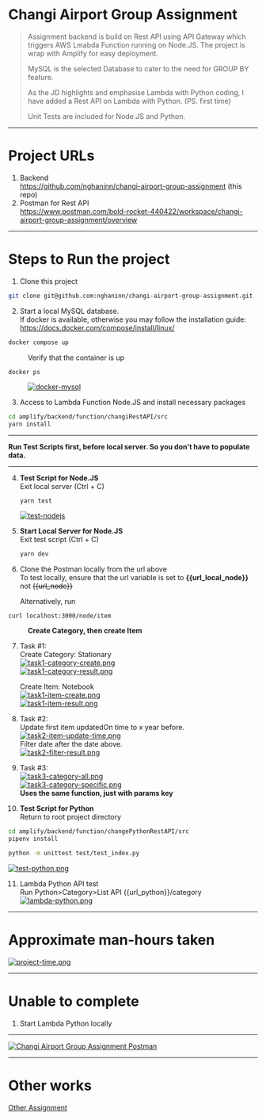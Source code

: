 # Changi Airport Group Assignment

>Assignment backend is build on Rest API using API Gateway which triggers AWS Lmabda Function running on Node.JS.
>The project is wrap with Amplify for easy deployment.
>
>MySQL is the selected Database to cater to the need for GROUP BY feature.
>
>As the JD highlights and emphasise Lambda with Python coding, I have added a Rest API on Lambda with Python. (PS. first time)
>
>Unit Tests are included for Node.JS and Python.

----

# Project URLs
1. Backend  
   https://github.com/nghaninn/changi-airport-group-assignment (this repo)
2. Postman for Rest API  
   https://www.postman.com/bold-rocket-440422/workspace/changi-airport-group-assignment/overview

----

# Steps to Run the project

1. Clone this project

```bash
git clone git@github.com:nghaninn/changi-airport-group-assignment.git
```

2. Start a local MySQL database.  
If docker is available, otherwise you may follow the installation guide: https://docs.docker.com/compose/install/linux/
```bash
docker compose up
```
&nbsp;&nbsp;&nbsp;&nbsp;&nbsp;&nbsp;&nbsp;&nbsp;&nbsp;&nbsp;Verify that the container is up
```bash
docker ps
```
&nbsp;&nbsp;&nbsp;&nbsp;&nbsp;&nbsp;&nbsp;&nbsp;&nbsp;&nbsp;[![docker-mysql](https://github.com/nghaninn/changi-airport-group-assignment/blob/main/image/docker-mysql.png)](https://github.com/nghaninn/changi-airport-group-assignment/blob/main/image/docker-mysql.png)  

3. Access to Lambda Function Node.JS and install necessary packages

```bash
cd amplify/backend/function/changiRestAPI/src
yarn install
```

----
**Run Test Scripts first, before local server. So you don't have to populate data.**

----

4. **Test Script for Node.JS**  
   Exit local server (Ctrl + C)
   ```
   yarn test
   ```
   [![test-nodejs](https://github.com/nghaninn/changi-airport-group-assignment/blob/main/image/test-nodejs.png)](https://github.com/nghaninn/changi-airport-group-assignment/blob/main/image/test-nodejs.png)  

  
5. **Start Local Server for Node.JS**  
   Exit test script (Ctrl + C)
    ```bash
    yarn dev
    ```

6. Clone the Postman locally from the url above  
   To test locally, ensure that the url variable is set to **{{url_local_node}}** not ~~{{url_node}}~~  
   
   Alternatively, run
```
curl localhost:3000/node/item
```
&nbsp;&nbsp;&nbsp;&nbsp;&nbsp;&nbsp;&nbsp;&nbsp;&nbsp;&nbsp;**Create Category, then create Item**

7. Task #1:  
   Create Category: Stationary  
   [![task1-category-create.png](https://github.com/nghaninn/changi-airport-group-assignment/blob/main/image/task1-category-create.png)](https://github.com/nghaninn/changi-airport-group-assignment/blob/main/image/task1-category-create.png)  
   [![task1-category-result.png](https://github.com/nghaninn/changi-airport-group-assignment/blob/main/image/task1-category-result.png)](https://github.com/nghaninn/changi-airport-group-assignment/blob/main/image/task1-category-result.png)  

   Create Item: Notebook  
   [![task1-item-create.png](https://github.com/nghaninn/changi-airport-group-assignment/blob/main/image/task1-item-create.png)](https://github.com/nghaninn/changi-airport-group-assignment/blob/main/image/task1-item-create.png)  
   [![task1-item-result.png](https://github.com/nghaninn/changi-airport-group-assignment/blob/main/image/task1-item-result.png)](https://github.com/nghaninn/changi-airport-group-assignment/blob/main/image/task1-item-result.png)  

8. Task #2:  
   Update first item updatedOn time to x year before.
   [![task2-item-update-time.png](https://github.com/nghaninn/changi-airport-group-assignment/blob/main/image/task2-item-update-time.png)](https://github.com/nghaninn/changi-airport-group-assignment/blob/main/image/task2-item-update-time.png)  
   Filter date after the date above.  
   [![task2-filter-result.png](https://github.com/nghaninn/changi-airport-group-assignment/blob/main/image/task2-filter-result.png)](https://github.com/nghaninn/changi-airport-group-assignment/blob/main/image/task2-filter-result.png)  

9. Task #3:  
   [![task3-category-all.png](https://github.com/nghaninn/changi-airport-group-assignment/blob/main/image/task3-category-all.png)](https://github.com/nghaninn/changi-airport-group-assignment/blob/main/image/task3-category-all.png)  
   [![task3-category-specific.png](https://github.com/nghaninn/changi-airport-group-assignment/blob/main/image/task3-category-specific.png)](https://github.com/nghaninn/changi-airport-group-assignment/blob/main/image/task3-category-specific.png)  
   **Uses the same function, just with params key**
   
10. **Test Script for Python**  
Return to root project directory

```bash
cd amplify/backend/function/changePythonRestAPI/src
pipenv install

python -m unittest test/test_index.py
```
   [![test-python.png](https://github.com/nghaninn/changi-airport-group-assignment/blob/main/image/test-python.png)](https://github.com/nghaninn/changi-airport-group-assignment/blob/main/image/test-python.png)  

11. Lambda Python API test  
    Run Python>Category>List API {{url_python}}/category  
   [![lambda-python.png](https://github.com/nghaninn/changi-airport-group-assignment/blob/main/image/lambda-python.png)](https://github.com/nghaninn/changi-airport-group-assignment/blob/main/image/lambda-python.png)  

----

# Approximate man-hours taken
   [![project-time.png](https://github.com/nghaninn/changi-airport-group-assignment/blob/main/image/project-time.png)](https://github.com/nghaninn/changi-airport-group-assignment/blob/main/image/project-time.png)  

----

# Unable to complete

1. Start Lambda Python locally

----

[![Changi Airport Group Assignment Postman](https://yt-embed.herokuapp.com/embed?v=719CPC5cLQs)](https://www.youtube.com/embed/719CPC5cLQs "Changi Airport Group Assignment Postman")  

----

# Other works
[Other Assignment](https://github.com/nghaninn/nghaninn/blob/main/projects/README.md)